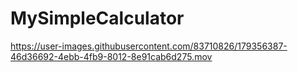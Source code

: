 # MySimpleCalculator
https://user-images.githubusercontent.com/83710826/179356387-46d36692-4ebb-4fb9-8012-8e91cab6d275.mov

